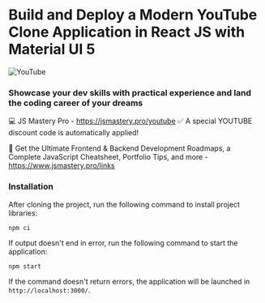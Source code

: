 # Build and Deploy a Modern YouTube Clone Application in React JS with Material UI 5

![YouTube](https://i.ibb.co/4R5RkmW/Thumbnail-5.png)

### Showcase your dev skills with practical experience and land the coding career of your dreams
💻 JS Mastery Pro - https://jsmastery.pro/youtube
✅ A special YOUTUBE discount code is automatically applied!

📙 Get the Ultimate Frontend & Backend Development Roadmaps, a Complete JavaScript Cheatsheet, Portfolio Tips, and more - https://www.jsmastery.pro/links

### Installation

After cloning the project, run the following command to install project libraries:

`npm ci`

If output doesn't end in error, run the following command to start the application:

`npm start`

If the command doesn't return errors, the application will be launched in `http://localhost:3000/`.


